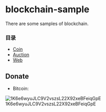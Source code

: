 # blockchain-sample
There are some samples of blockchain.

### 目录

* [Coin](https://github.com/hongker/blockchain-sample/tree/master/coin)
* [Auction](https://github.com/hongker/blockchain-sample/tree/master/auction)
* [Web](https://github.com/hongker/blockchain-sample/tree/master/web)


## Donate
- Bitcoin:   

![1K6e6wyuJLC9V2vszsL22X92xeBFeiqGpE](http://ouecw69lw.bkt.clouddn.com/bitcoin.png)   
1K6e6wyuJLC9V2vszsL22X92xeBFeiqGpE